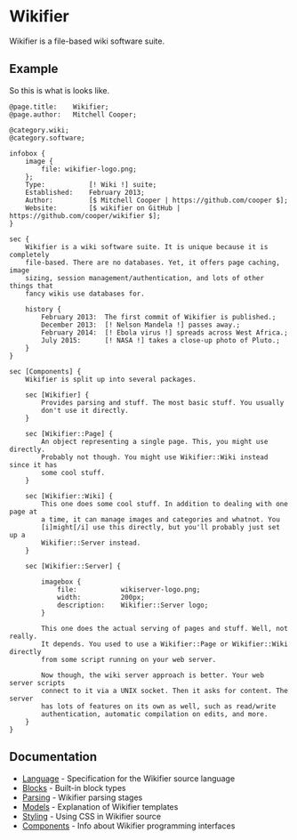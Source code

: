# Wikifier

Wikifier is a file-based wiki software suite.

## Example

So this is what is looks like.

```
@page.title:    Wikifier;
@page.author:   Mitchell Cooper;

@category.wiki;
@category.software;

infobox {
    image {
        file: wikifier-logo.png;
    };
    Type:           [! Wiki !] suite;
    Established:    February 2013;
    Author:         [$ Mitchell Cooper | https://github.com/cooper $];
    Website:        [$ wikifier on GitHub | https://github.com/cooper/wikifier $];
}

sec {
    Wikifier is a wiki software suite. It is unique because it is completely
    file-based. There are no databases. Yet, it offers page caching, image
    sizing, session management/authentication, and lots of other things that
    fancy wikis use databases for.

    history {
        February 2013:  The first commit of Wikifier is published.;
        December 2013:  [! Nelson Mandela !] passes away.;
        February 2014:  [! Ebola virus !] spreads across West Africa.;
        July 2015:      [! NASA !] takes a close-up photo of Pluto.;
    }
}

sec [Components] {
    Wikifier is split up into several packages.

    sec [Wikifier] {
        Provides parsing and stuff. The most basic stuff. You usually
        don't use it directly.
    }

    sec [Wikifier::Page] {
        An object representing a single page. This, you might use directly.
        Probably not though. You might use Wikifier::Wiki instead since it has
        some cool stuff.
    }

    sec [Wikifier::Wiki] {
        This one does some cool stuff. In addition to dealing with one page at
        a time, it can manage images and categories and whatnot. You
        [i]might[/i] use this directly, but you'll probably just set up a
        Wikifier::Server instead.
    }

    sec [Wikifier::Server] {

        imagebox {
            file:           wikiserver-logo.png;
            width:          200px;
            description:    Wikifier::Server logo;
        }

        This one does the actual serving of pages and stuff. Well, not really.
        It depends. You used to use a Wikifier::Page or Wikifier::Wiki directly
        from some script running on your web server.

        Now though, the wiki server approach is better. Your web server scripts
        connect to it via a UNIX socket. Then it asks for content. The server
        has lots of features on its own as well, such as read/write
        authentication, automatic compilation on edits, and more.
    }
}
```

## Documentation

* [Language](doc/language.md) - Specification for the Wikifier source language
* [Blocks](doc/blocks.md) - Built-in block types
* [Parsing](doc/parsing.md) - Wikifier parsing stages
* [Models](doc/models.md) - Explanation of Wikifier templates
* [Styling](doc/styling.md) - Using CSS in Wikifier source
* [Components](doc/components.md) - Info about Wikifier programming interfaces
